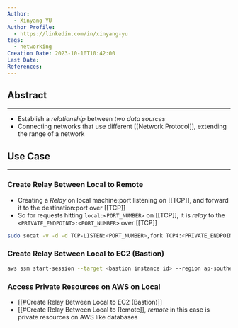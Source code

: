 ```yaml
---
Author:
  - Xinyang YU
Author Profile:
  - https://linkedin.com/in/xinyang-yu
tags:
  - networking
Creation Date: 2023-10-10T10:42:00
Last Date: 
References:
---
```

## Abstract
---
- Establish a *relationship* between *two data sources*
- Connecting networks that use different [[Network Protocol]], extending the range of a network

## Use Case
---
### Create Relay Between Local to Remote
- Creating a *Relay* on local machine:port listening on [[TCP]], and forward it to the destination:port over [[TCP]]
- So for requests hitting `local:<PORT_NUMBER>` on [[TCP]], it is *relay* to the `<PRIVATE_ENDPOINT>:<PORT_NUMBER>` over [[TCP]]
```bash
sudo socat -v -d -d TCP-LISTEN:<PORT_NUMBER>,fork TCP4:<PRIVATE_ENDPOINT>:<PORT_NUMBER>
```
### Create Relay Between Local to EC2 (Bastion)
```bash
aws ssm start-session --target <bastion instance id> --region ap-southeast-1 --document-name AWS-StartPortForwardingSession --parameters portNumber="5432",localPortNumber="5432"
```
### Access Private Resources on AWS on Local
- [[#Create Relay Between Local to EC2 (Bastion)]]
- [[#Create Relay Between Local to Remote]], *remote* in this case is private resources on AWS like databases